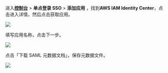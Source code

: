 <IntegrationDetailCard :title="`在 ${$localeConfig.brandName} 中创建应用`">

进入[**控制台**](https://console.authing.cn) > **单点登录 SSO** > **添加应用** ，找到**AWS IAM Identity Center**，点击进入详情，然后点击获取应用。

![](~@imagesZhCn/integration/aws-iam-identity-center/1-1.jpg)

填写应用名称，点击下一步。

![](~@imagesZhCn/integration/aws-iam-identity-center/1-2.jpg)

点击「下载 SAML 元数据文档」，保存元数据文件。

![](~@imagesZhCn/integration/aws-iam-identity-center/1-3.jpg)

</IntegrationDetailCard>
